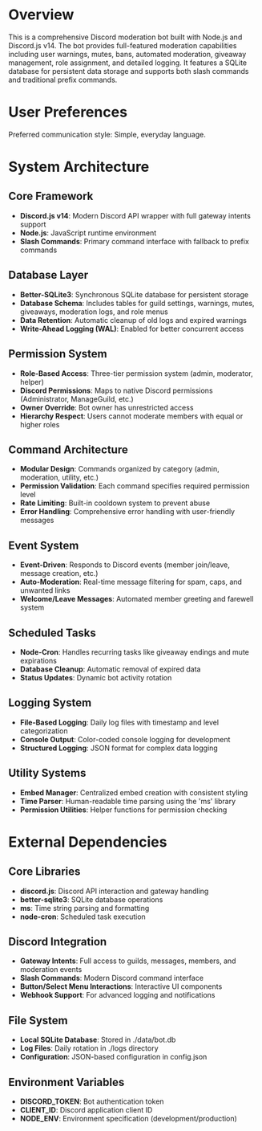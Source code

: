 # Overview

This is a comprehensive Discord moderation bot built with Node.js and Discord.js v14. The bot provides full-featured moderation capabilities including user warnings, mutes, bans, automated moderation, giveaway management, role assignment, and detailed logging. It features a SQLite database for persistent data storage and supports both slash commands and traditional prefix commands.

# User Preferences

Preferred communication style: Simple, everyday language.

# System Architecture

## Core Framework
- **Discord.js v14**: Modern Discord API wrapper with full gateway intents support
- **Node.js**: JavaScript runtime environment
- **Slash Commands**: Primary command interface with fallback to prefix commands

## Database Layer
- **Better-SQLite3**: Synchronous SQLite database for persistent storage
- **Database Schema**: Includes tables for guild settings, warnings, mutes, giveaways, moderation logs, and role menus
- **Data Retention**: Automatic cleanup of old logs and expired warnings
- **Write-Ahead Logging (WAL)**: Enabled for better concurrent access

## Permission System
- **Role-Based Access**: Three-tier permission system (admin, moderator, helper)
- **Discord Permissions**: Maps to native Discord permissions (Administrator, ManageGuild, etc.)
- **Owner Override**: Bot owner has unrestricted access
- **Hierarchy Respect**: Users cannot moderate members with equal or higher roles

## Command Architecture
- **Modular Design**: Commands organized by category (admin, moderation, utility, etc.)
- **Permission Validation**: Each command specifies required permission level
- **Rate Limiting**: Built-in cooldown system to prevent abuse
- **Error Handling**: Comprehensive error handling with user-friendly messages

## Event System
- **Event-Driven**: Responds to Discord events (member join/leave, message creation, etc.)
- **Auto-Moderation**: Real-time message filtering for spam, caps, and unwanted links
- **Welcome/Leave Messages**: Automated member greeting and farewell system

## Scheduled Tasks
- **Node-Cron**: Handles recurring tasks like giveaway endings and mute expirations
- **Database Cleanup**: Automatic removal of expired data
- **Status Updates**: Dynamic bot activity rotation

## Logging System
- **File-Based Logging**: Daily log files with timestamp and level categorization
- **Console Output**: Color-coded console logging for development
- **Structured Logging**: JSON format for complex data logging

## Utility Systems
- **Embed Manager**: Centralized embed creation with consistent styling
- **Time Parser**: Human-readable time parsing using the 'ms' library
- **Permission Utilities**: Helper functions for permission checking

# External Dependencies

## Core Libraries
- **discord.js**: Discord API interaction and gateway handling
- **better-sqlite3**: SQLite database operations
- **ms**: Time string parsing and formatting
- **node-cron**: Scheduled task execution

## Discord Integration
- **Gateway Intents**: Full access to guilds, messages, members, and moderation events
- **Slash Commands**: Modern Discord command interface
- **Button/Select Menu Interactions**: Interactive UI components
- **Webhook Support**: For advanced logging and notifications

## File System
- **Local SQLite Database**: Stored in ./data/bot.db
- **Log Files**: Daily rotation in ./logs directory
- **Configuration**: JSON-based configuration in config.json

## Environment Variables
- **DISCORD_TOKEN**: Bot authentication token
- **CLIENT_ID**: Discord application client ID
- **NODE_ENV**: Environment specification (development/production)